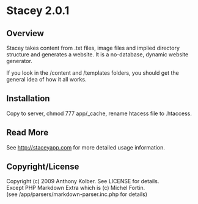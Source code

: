 # Stacey 2.0.1

## Overview
Stacey takes content from .txt files, image files and implied directory structure and generates a website. 
It is a no-database, dynamic website generator.

If you look in the /content and /templates folders, you should get the general idea of how it all works.

## Installation

Copy to server, chmod 777 app/_cache, rename htacess file to .htaccess.

## Read More

See http://staceyapp.com for more detailed usage information.

## Copyright/License

Copyright (c) 2009 Anthony Kolber. See LICENSE for details.  
Except PHP Markdown Extra which is (c) Michel Fortin.  
(see /app/parsers/markdown-parser.inc.php for details)